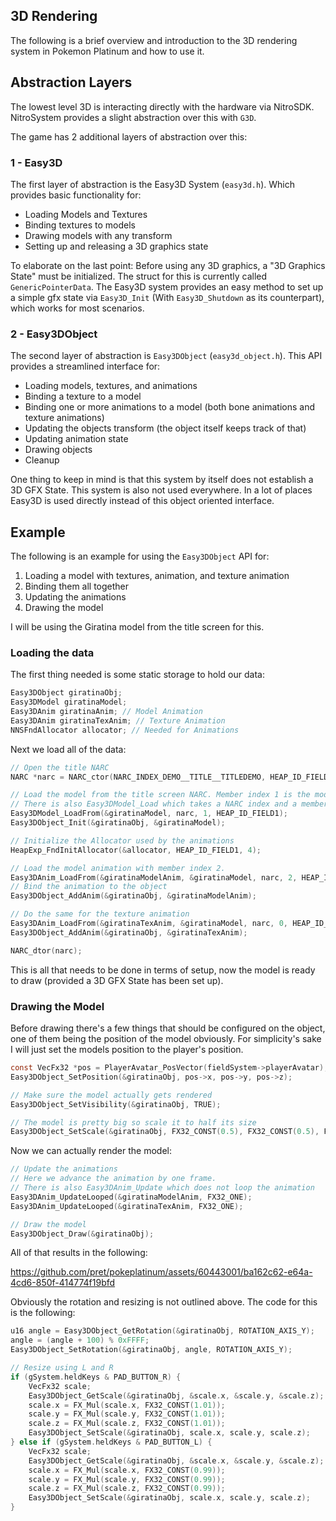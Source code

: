 ## 3D Rendering
The following is a brief overview and introduction to the 3D rendering system in Pokemon Platinum and how to use it.

## Abstraction Layers
The lowest level 3D is interacting directly with the hardware via NitroSDK. NitroSystem provides a slight abstraction over this with `G3D`.

The game has 2 additional layers of abstraction over this:
### 1 - Easy3D
The first layer of abstraction is the Easy3D System (`easy3d.h`). Which provides basic functionality for:
- Loading Models and Textures
- Binding textures to models
- Drawing models with any transform
- Setting up and releasing a 3D graphics state

To elaborate on the last point: Before using any 3D graphics, a "3D Graphics State" must be initialized. The struct for this is currently called `GenericPointerData`. The Easy3D system provides an easy method to set up a simple gfx state via `Easy3D_Init` (With `Easy3D_Shutdown` as its counterpart), which works for most scenarios.

### 2 - Easy3DObject
The second layer of abstraction is `Easy3DObject` (`easy3d_object.h`). This API provides a streamlined interface for:
- Loading models, textures, and animations
- Binding a texture to a model
- Binding one or more animations to a model (both bone animations and texture animations)
- Updating the objects transform (the object itself keeps track of that)
- Updating animation state
- Drawing objects
- Cleanup

One thing to keep in mind is that this system by itself does not establish a 3D GFX State.
This system is also not used everywhere. In a lot of places Easy3D is used directly instead of this object oriented interface.

## Example
The following is an example for using the `Easy3DObject` API for:
1. Loading a model with textures, animation, and texture animation
2. Binding them all together
3. Updating the animations
4. Drawing the model

I will be using the Giratina model from the title screen for this.

### Loading the data
The first thing needed is some static storage to hold our data:
```c
Easy3DObject giratinaObj;
Easy3DModel giratinaModel;
Easy3DAnim giratinaAnim; // Model Animation
Easy3DAnim giratinaTexAnim; // Texture Animation
NNSFndAllocator allocator; // Needed for Animations
```
Next we load all of the data:
```c
// Open the title NARC
NARC *narc = NARC_ctor(NARC_INDEX_DEMO__TITLE__TITLEDEMO, HEAP_ID_FIELD1);

// Load the model from the title screen NARC. Member index 1 is the model data.
// There is also Easy3DModel_Load which takes a NARC index and a member index.
Easy3DModel_LoadFrom(&giratinaModel, narc, 1, HEAP_ID_FIELD1);
Easy3DObject_Init(&giratinaObj, &giratinaModel);

// Initialize the Allocator used by the animations
HeapExp_FndInitAllocator(&allocator, HEAP_ID_FIELD1, 4);

// Load the model animation with member index 2.
Easy3DAnim_LoadFrom(&giratinaModelAnim, &giratinaModel, narc, 2, HEAP_ID_FIELD1, &allocator);
// Bind the animation to the object
Easy3DObject_AddAnim(&giratinaObj, &giratinaModelAnim);

// Do the same for the texture animation
Easy3DAnim_LoadFrom(&giratinaTexAnim, &giratinaModel, narc, 0, HEAP_ID_FIELD1, &allocator);
Easy3DObject_AddAnim(&giratinaObj, &giratinaTexAnim);

NARC_dtor(narc);
```
This is all that needs to be done in terms of setup, now the model is ready to draw (provided a 3D GFX State has been set up).

### Drawing the Model
Before drawing there's a few things that should be configured on the object, one of them being the position of the model obviously. For simplicity's sake I will just set the models position to the player's position.
```c
const VecFx32 *pos = PlayerAvatar_PosVector(fieldSystem->playerAvatar);
Easy3DObject_SetPosition(&giratinaObj, pos->x, pos->y, pos->z);

// Make sure the model actually gets rendered
Easy3DObject_SetVisibility(&giratinaObj, TRUE); 

// The model is pretty big so scale it to half its size
Easy3DObject_SetScale(&giratinaObj, FX32_CONST(0.5), FX32_CONST(0.5), FX32_CONST(0.5)); 
```
Now we can actually render the model:
```c
// Update the animations
// Here we advance the animation by one frame.
// There is also Easy3DAnim_Update which does not loop the animation
Easy3DAnim_UpdateLooped(&giratinaModelAnim, FX32_ONE);
Easy3DAnim_UpdateLooped(&giratinaTexAnim, FX32_ONE);

// Draw the model
Easy3DObject_Draw(&giratinaObj);
```
All of that results in the following:

https://github.com/pret/pokeplatinum/assets/60443001/ba162c62-e64a-4cd6-850f-414774f19bfd

Obviously the rotation and resizing is not outlined above. The code for this is the following:
```c
u16 angle = Easy3DObject_GetRotation(&giratinaObj, ROTATION_AXIS_Y);
angle = (angle + 100) % 0xFFFF;
Easy3DObject_SetRotation(&giratinaObj, angle, ROTATION_AXIS_Y);

// Resize using L and R
if (gSystem.heldKeys & PAD_BUTTON_R) {
    VecFx32 scale;
    Easy3DObject_GetScale(&giratinaObj, &scale.x, &scale.y, &scale.z);
    scale.x = FX_Mul(scale.x, FX32_CONST(1.01));
    scale.y = FX_Mul(scale.y, FX32_CONST(1.01));
    scale.z = FX_Mul(scale.z, FX32_CONST(1.01));
    Easy3DObject_SetScale(&giratinaObj, scale.x, scale.y, scale.z);
} else if (gSystem.heldKeys & PAD_BUTTON_L) {
    VecFx32 scale;
    Easy3DObject_GetScale(&giratinaObj, &scale.x, &scale.y, &scale.z);
    scale.x = FX_Mul(scale.x, FX32_CONST(0.99));
    scale.y = FX_Mul(scale.y, FX32_CONST(0.99));
    scale.z = FX_Mul(scale.z, FX32_CONST(0.99));
    Easy3DObject_SetScale(&giratinaObj, scale.x, scale.y, scale.z);
}
```
